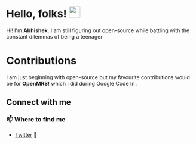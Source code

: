 
# Hello, folks! <img src="https://raw.githubusercontent.com/MartinHeinz/MartinHeinz/master/wave.gif" width="30px">
Hi! I'm **Abhishek**. I am still figuring out open-source while battling with the constant dilemmas of being a teenager
# Contributions

I am just beginning with open-source but my favourite contributions would be for **OpenMRS!** which i did during Google Code In .

## Connect with me



### 📫 Where to find me

- [Twitter](https://twitter.com/dyxinng) 🐤
